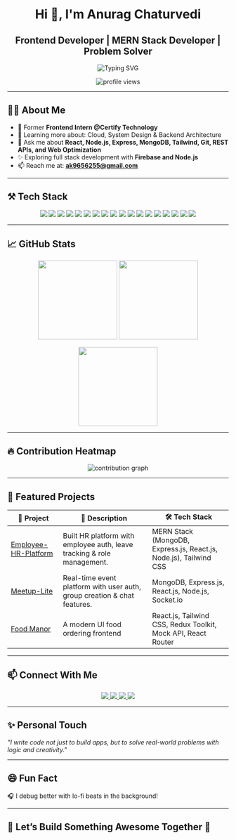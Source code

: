 <h1 align="center">Hi 👋, I'm Anurag Chaturvedi</h1>
<h2 align="center">Frontend Developer | MERN Stack Developer | Problem Solver</h2>

<p align="center">
  <img src="https://readme-typing-svg.demolab.com?font=Fira+Code&weight=500&pause=1000&color=00FFEF&width=435&lines=Turning+Ideas+into+Code...;Frontend+Developer+%7C+React+%7C+JS+%7C+Tailwind;Open+Source+%7C+Intern+%7C+Tech+Explorer" alt="Typing SVG" />
</p>

<p align="center">
  <img src="https://komarev.com/ghpvc/?username=Algoraver22&label=Profile%20views&color=0e75b6&style=flat" alt="profile views" />
</p>

---

## 🧑‍💻 About Me  
- 🌱 Former **Frontend Intern @Certify Technology**  
- 🌱 Learning more about: Cloud, System Design & Backend Architecture  
- 💬 Ask me about **React, Node.js, Express, MongoDB, Tailwind, Git, REST APIs, and Web Optimization**  
- ✨ Exploring full stack development with **Firebase and Node.js**  
- 📫 Reach me at: **ak9656255@gmail.com**  

---

## ⚒️ Tech Stack  
<p align="center">
  <img src="https://img.shields.io/badge/HTML5-E34F26?style=flat&logo=html5&logoColor=white" />
  <img src="https://img.shields.io/badge/CSS3-1572B6?style=flat&logo=css3&logoColor=white" />
  <img src="https://img.shields.io/badge/JavaScript-F7DF1E?style=flat&logo=javascript&logoColor=black" />
  <img src="https://img.shields.io/badge/React-20232A?style=flat&logo=react&logoColor=61DAFB" />
  <img src="https://img.shields.io/badge/TailwindCSS-38B2AC?style=flat&logo=tailwind-css&logoColor=white" />
  <img src="https://img.shields.io/badge/Redux-593D88?style=flat&logo=redux&logoColor=white" />
  <img src="https://img.shields.io/badge/Node.js-339933?style=flat&logo=node.js&logoColor=white" />
  <img src="https://img.shields.io/badge/Express.js-000000?style=flat&logo=express&logoColor=white" />
  <img src="https://img.shields.io/badge/MongoDB-47A248?style=flat&logo=mongodb&logoColor=white" />
  <img src="https://img.shields.io/badge/MySQL-00758F?style=flat&logo=mysql&logoColor=white" />
  <img src="https://img.shields.io/badge/Git-F05032?style=flat&logo=git&logoColor=white" />
  <img src="https://img.shields.io/badge/GitHub-181717?style=flat&logo=github&logoColor=white" />
  <img src="https://img.shields.io/badge/Netlify-00C7B7?style=flat&logo=netlify&logoColor=white" />
  <img src="https://img.shields.io/badge/Firebase-FFCA28?style=flat&logo=firebase&logoColor=black" />
  <img src="https://img.shields.io/badge/VS Code-007ACC?style=flat&logo=visual-studio-code&logoColor=white" />
  <img src="https://img.shields.io/badge/C++-00599C?style=flat&logo=c%2B%2B&logoColor=white" />
  <img src="https://img.shields.io/badge/Python-3776AB?style=flat&logo=python&logoColor=white" />
  <img src="https://img.shields.io/badge/SQL-4479A1?style=flat&logo=postgresql&logoColor=white" />
</p>

---

## 📈 GitHub Stats  
<p align="center">
  <img src="https://github-readme-stats.vercel.app/api?username=Algoraver22&show_icons=true&theme=radical" height="180px" />
  <img src="https://github-readme-streak-stats.herokuapp.com?user=Algoraver22&theme=radical&date_format=M%20j%5B%2C%20Y%5D" height="180px" />
</p>

<p align="center">
  <img src="https://github-readme-stats.vercel.app/api/top-langs/?username=Algoraver22&layout=compact&theme=radical&langs_count=8" height="180px" />
</p>

---

## 🔥 Contribution Heatmap  
<p align="center">
  <img src="https://github-readme-activity-graph.vercel.app/graph?username=Algoraver22&theme=dracula" alt="contribution graph"/>
</p>

---

## 🚀 Featured Projects  

| 🧩 Project | 📝 Description | 🛠️ Tech Stack |
|-----------|----------------|---------------|
| [Employee-HR-Platform](https://github.com/Algoraver22/employee-hr-platform) | Built HR platform with employee auth, leave tracking & role management. | MERN Stack (MongoDB, Express.js, React.js, Node.js), Tailwind CSS |
| [Meetup-Lite](https://github.com/Algoraver22/meetup-lite) | Real-time event platform with user auth, group creation & chat features. | MongoDB, Express.js, React.js, Node.js, Socket.io |
| [Food Manor](https://github.com/Algoraver22/Food_Manor) | A modern UI food ordering frontend | React.js, Tailwind CSS, Redux Toolkit, Mock API, React Router |

---

## 📫 Connect With Me  
<p align="center">
  <a href="https://www.linkedin.com/in/anurag-kumar-8b5a43259/" target="_blank">
    <img src="https://img.shields.io/badge/LinkedIn-0A66C2?style=for-the-badge&logo=linkedin&logoColor=white"/>
  </a>
  <a href="https://github.com/Algoraver22" target="_blank">
    <img src="https://img.shields.io/badge/GitHub-181717?style=for-the-badge&logo=github&logoColor=white"/>
  </a>
  <a href="mailto:ak9656255@gmail.com" target="_blank">
    <img src="https://img.shields.io/badge/Gmail-D14836?style=for-the-badge&logo=gmail&logoColor=white"/>
  </a>
  <a href="https://myportfolio4956.netlify.app/" target="_blank">
    <img src="https://img.shields.io/badge/Portfolio-24292e?style=for-the-badge&logo=vercel&logoColor=white"/>
  </a>
</p>


---

## ✨ Personal Touch  
*"I write code not just to build apps, but to solve real-world problems with logic and creativity."*  

---

## 😄 Fun Fact  
🎧 I debug better with lo-fi beats in the background!  

---

## 📌 Let’s Build Something Awesome Together 🚀
